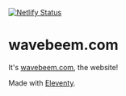 [![Netlify Status](https://api.netlify.com/api/v1/badges/5af9d3f2-d758-4e19-93e2-79ad0693c02c/deploy-status)](https://app.netlify.com/sites/wavebeem-com/deploys)

# wavebeem.com

It's [wavebeem.com](https://wavebeem.com), the website!

Made with [Eleventy](https://www.11ty.dev/).
